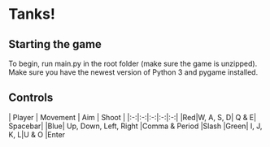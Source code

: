 # Tanks!

## Starting the game
To begin, run main.py in the root folder (make sure the game is unzipped).
Make sure you have the newest version of Python 3 and pygame installed. 

## Controls
 
| Player | Movement | Aim | Shoot |
|:-:|:-:|:-:|:-:|:-:|
|Red|W, A, S, D| Q & E| Spacebar|
|Blue| Up, Down, Left, Right |Comma & Period |Slash
|Green| I, J, K, L|U & O |Enter
